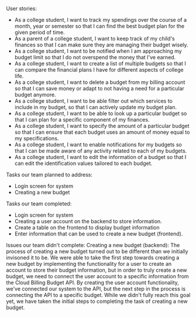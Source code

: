 User stories:
- As a college student, I want to track my spendings over the course of a month, year or semester so that I can find the best budget plan for the given period of time.
- As a parent of a college student, I want to keep track of my child's finances so that I can make sure they are managing their budget wisely.
- As a college student, I want to be notified when I am approaching my budget limit so that I do not overspend the money that I've earned.
- As a college student, I want to create a list of multiple budgets so that I can compare the financial plans I have for different aspects of college life.
- As a college student, I want to delete a budget from my billing account so that I can save money or adapt to not having a need for a particular budget anymore.
- As a college student, I want to be able filter out which services to include in my budget, so that I can actively update my budget plan. 
- As a college student, I want to be able to look up a particular budget so that I can plan for a specific component of my finances.
- As a college student, I want to specify the amount of a particular budget so that I can ensure that each budget uses an amount of money equal to my specifications.
- As a college student, I want to enable notifications for my budgets so that I can be made aware of any activity related to each of my budgets.
- As a college student, I want to edit the information of a budget so that I can edit the identification values tailored to each budget.

Tasks our team planned to address:
- Login screen for system
- Creating a new budget

Tasks our team completed:
- Login screen for system
- Creating a user account on the backend to store information.
- Create a table on the frontend to display budget information
- Enter information that can be used to create a new budget (frontend).

Issues our team didn't complete: 
Creating a new budget (backend): The process of creating a new budget turned out to be different than we initially invisoned it to be. We were able to take the first step towards creating a new budget by implementing the functionality for a user to create an account to store their budget information, but in order to truly create a new budget, we need to connect the user account to a specific information from the Cloud Billing Budget API. By creating the user account functionality, we've connected our system to the API, but the next step in the process is connecting the API to a specific budget. While we didn't fully reach this goal yet, we have taken the initial steps to completing the task of creating a new budget.

